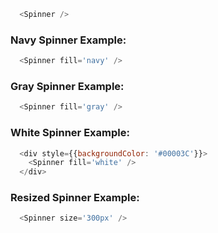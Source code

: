 ```js
  <Spinner />
```

### Navy Spinner Example:
```js
  <Spinner fill='navy' />
```

### Gray Spinner Example:
```js
  <Spinner fill='gray' />
```

### White Spinner Example:
```js
  <div style={{backgroundColor: '#00003C'}}>
    <Spinner fill='white' />
  </div>
```

### Resized Spinner Example:
```js
  <Spinner size='300px' />
```

